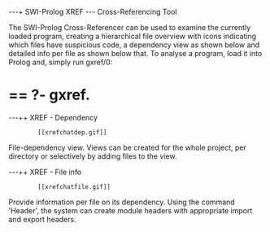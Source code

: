 ---+ SWI-Prolog XREF --- Cross-Referencing Tool

The SWI-Prolog Cross-Referencer can be used to examine the currently
loaded program, creating a hierarchical file overview with icons
indicating which files have suspicious code, a dependency view as shown
below and detailed info per file as shown below that. To analyse a
program, load it into Prolog and, simply run gxref/0:

==
?- gxref.
==

---++ XREF - Dependency

			[[xrefchatdep.gif]]

File-dependency view. Views can be created for the whole project, per
directory or selectively by adding files to the view.

---++ XREF - File info

			[[xrefchatfile.gif]]

Provide information per file on its dependency. Using the command
'Header', the system can create module headers with appropriate import
and export headers. 
